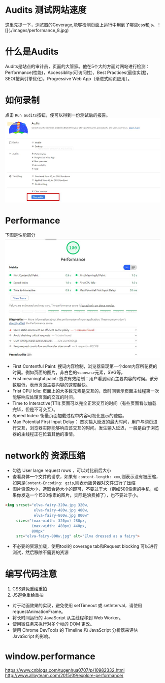 <h1>Audits 测试网站速度</h1>
这里先提一下，浏览器的Coverage,能够检测页面上运行中用到了哪些css和js。 
![](./images/performance_8.jpg)<br>

# 什么是Audits
Audits是站点的审计员，页面的大管家。他在5个大的方面对网站进行检测： Performance(性能)，Accessiblity(可访问性)，Best Practices(最佳实践)，SEO(搜索引擎优化)，Progressive Web App（渐进式网页应用）。

# 如何录制
点击 `Run audits`按钮，便可以得到一份测试后的报告。
![](./images/performance_11.jpg)<br>

# Performance
下图是性能部分
![](./images/performance_10.jpg)<br>
- First Contentful Paint: 搜词内容绘制，浏览器呈现第一个dom内容所花费的时间。例如页面的图片，非白色的`<canvas>`元素，SVG等。
- Frist meaningful paint: 首次有效绘制：用户看到网页主要内容的时候。该分数越低，表示页面主要内容的速度越快。
- Frist CPU Idle: 页面上的大多数元素是交互的，改时间表示页面主线程第一次能够响应处理页面的交互的时间。
- Time to Interactive(TTI):页面可以完全正常交互的时间（有些页面看似加载完毕，但是不可交互）。
- Speed Index: 衡量页面加载过程中内容可视化显示的速度。
- Max Potential First Input Delay： 首次输入延迟的最大时间，用户与网页进行交互，浏览器实际能够响应该交互的时间。发生输入延迟，一般是由于浏览器的主线程正在忙着其他的事情。<br>


# network的 资源压缩
- 勾选 User large request rows ，可以对比前后大小
- 查看具体一个文件的请求，如果有 `content-length: xxx`,则表示没有被压缩，如果是`Content-Encoding: gzip`,则表示服务器对文件进行了压缩
- 图片资源大小，选取合适大小的即可，不要过于大（例如500像素的手机，如果你发送一个1500像素的图片，实际是浪费掉了），也不要过于小。
```html
<img srcset="elva-fairy-320w.jpg 320w,
             elva-fairy-480w.jpg 480w,
             elva-fairy-800w.jpg 800w"
     sizes="(max-width: 320px) 280px,
            (max-width: 480px) 440px,
            800px"
     src="elva-fairy-800w.jpg" alt="Elva dressed as a fairy">
```
- 不必要的资源加载，使用tool的 coverage tab和Request blocking 可以进行测试，然后移除不需要的资源

# 编写代码注意
1. CSS避免重绘重拍
1. JS避免重绘重拍
- 对于动画效果的实现，避免使用 setTimeout 或 setInterval，请使用 requestAnimationFrame。
- 将长时间运行的 JavaScript 从主线程移到 Web Worker。
- 使用微任务来执行对多个帧的 DOM 更改。
- 使用 Chrome DevTools 的 Timeline 和 JavaScript 分析器来评估 JavaScript 的影响。


# window.performance
https://www.cnblogs.com/tugenhua0707/p/10982332.html<br>
http://www.alloyteam.com/2015/09/explore-performance/
